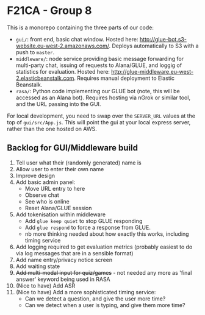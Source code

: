 # F21CA - Group 8

This is a monorepo containing the three parts of our code:

- `gui/`: front end, basic chat window. Hosted here: http://glue-bot.s3-website.eu-west-2.amazonaws.com/. Deploys automatically to S3 with a push to `master`. 
- `middleware/`: node service providing basic message forwarding for multi-party chat, issuing of requests to Alana/GLUE, and loggig of statistics for evaluation. Hosted here: http://glue-middleware.eu-west-2.elasticbeanstalk.com. Requires manual deployment to Elastic Beanstalk.
- `rasa/`: Python code implementing our GLUE bot (note, this will be accessed as an Alana bot). Requires hosting via nGrok or similar tool, and the URL passing into the GUI. 

For local development, you need to swap over the `SERVER_URL` values at the top of `gui/src/App.js`. This will point the gui at your local express server, rather than the one hosted on AWS.

## Backlog for GUI/Middleware build

1) Tell user what their (randomly generated) name is
2) Allow user to enter their own name
3) Improve design
4) Add basic admin panel:
    - Move URL entry to here
    - Observe chat
    - See who is online
    - Reset Alana/GLUE session
5) Add tokenisation within middleware
    - Add `glue keep quiet` to stop GLUE responding
    - Add `glue respond` to force a response from GLUE.
    - nb more thinking needed about how exactly this works, including timing service
6) Add logging required to get evaluation metrics (probably easiest to do via log messages that are in a sensible format)
7) Add name entry/privacy notice screen
8) Add waiting state
9) ~~Add multi-modal input for quiz/games~~ - not needed any more as 'final answer' keyword being used in RASA
10) (Nice to have) Add ASR
11) (Nice to have) Add a more sophisticated timing service:
    - Can we detect a question, and give the user more time?
    - Can we detect when a user is typing, and give them more time?
